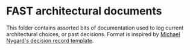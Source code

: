 # FAST architectural documents

This folder contains assorted bits of documentation used to log current architectural choices, or past decisions. Format is inspired by [Michael Nygard's decision record template](https://github.com/joelparkerhenderson/architecture-decision-record/blob/main/templates/decision-record-template-by-michael-nygard/index.md).
